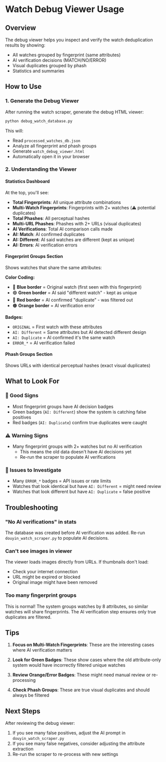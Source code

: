 # Watch Debug Viewer Usage

## Overview

The debug viewer helps you inspect and verify the watch deduplication results by showing:
- All watches grouped by fingerprint (same attributes)
- AI verification decisions (MATCH/NO/ERROR)
- Visual duplicates grouped by phash
- Statistics and summaries

## How to Use

### 1. Generate the Debug Viewer

After running the watch scraper, generate the debug HTML viewer:

```bash
python debug_watch_database.py
```

This will:
- Read `processed_watches_db.json`
- Analyze all fingerprint and phash groups
- Generate `watch_debug_viewer.html`
- Automatically open it in your browser

### 2. Understanding the Viewer

#### Statistics Dashboard
At the top, you'll see:
- **Total Fingerprints**: All unique attribute combinations
- **Multi-Watch Fingerprints**: Fingerprints with 2+ watches (⚠️ potential duplicates)
- **Total Phashes**: All perceptual hashes
- **Multi-URL Phashes**: Phashes with 2+ URLs (visual duplicates)
- **AI Verifications**: Total AI comparison calls made
- **AI: Match**: AI confirmed duplicates
- **AI: Different**: AI said watches are different (kept as unique)
- **AI: Errors**: AI verification errors

#### Fingerprint Groups Section
Shows watches that share the same attributes:

**Color Coding:**
- 🔵 **Blue border** = Original watch (first seen with this fingerprint)
- 🟢 **Green border** = AI said "different watch" - kept as unique
- 🔴 **Red border** = AI confirmed "duplicate" - was filtered out
- 🟠 **Orange border** = AI verification error

**Badges:**
- `ORIGINAL` = First watch with these attributes
- `AI: Different` = Same attributes but AI detected different design
- `AI: Duplicate` = AI confirmed it's the same watch
- `ERROR_*` = AI verification failed

#### Phash Groups Section
Shows URLs with identical perceptual hashes (exact visual duplicates)

## What to Look For

### 🎯 Good Signs
- Most fingerprint groups have AI decision badges
- Green badges (`AI: Different`) show the system is catching false positives
- Red badges (`AI: Duplicate`) confirm true duplicates were caught

### ⚠️ Warning Signs
- Many fingerprint groups with 2+ watches but no AI verification
  - This means the old data doesn't have AI decisions yet
  - Re-run the scraper to populate AI verifications

### 🔴 Issues to Investigate
- Many `ERROR_*` badges = API issues or rate limits
- Watches that look identical but have `AI: Different` = might need review
- Watches that look different but have `AI: Duplicate` = false positive

## Troubleshooting

### "No AI verifications" in stats
The database was created before AI verification was added. Re-run `douyin_watch_scraper.py` to populate AI decisions.

### Can't see images in viewer
The viewer loads images directly from URLs. If thumbnails don't load:
- Check your internet connection
- URL might be expired or blocked
- Original image might have been removed

### Too many fingerprint groups
This is normal! The system groups watches by 8 attributes, so similar watches will share fingerprints. The AI verification step ensures only true duplicates are filtered.

## Tips

1. **Focus on Multi-Watch Fingerprints**: These are the interesting cases where AI verification matters

2. **Look for Green Badges**: These show cases where the old attribute-only system would have incorrectly filtered unique watches

3. **Review Orange/Error Badges**: These might need manual review or re-processing

4. **Check Phash Groups**: These are true visual duplicates and should always be filtered

## Next Steps

After reviewing the debug viewer:
1. If you see many false positives, adjust the AI prompt in `douyin_watch_scraper.py`
2. If you see many false negatives, consider adjusting the attribute extraction
3. Re-run the scraper to re-process with new settings

